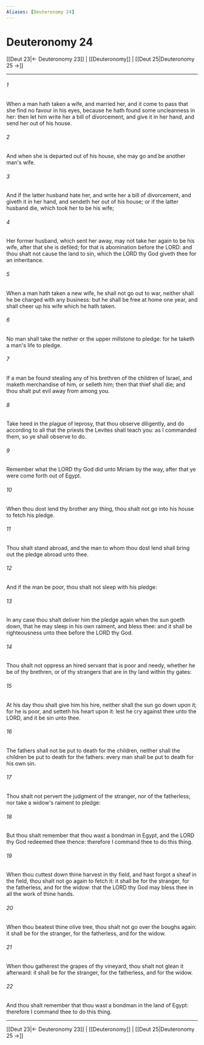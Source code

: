 ```yaml
---
Aliases: [Deuteronomy 24]
---
```

# Deuteronomy 24

[[Deut 23|← Deuteronomy 23]] | [[Deuteronomy]] | [[Deut 25|Deuteronomy 25 →]]
***



###### 1 
When a man hath taken a wife, and married her, and it come to pass that she find no favour in his eyes, because he hath found some uncleanness in her: then let him write her a bill of divorcement, and give it in her hand, and send her out of his house. 

###### 2 
And when she is departed out of his house, she may go and be another man's wife. 

###### 3 
And if the latter husband hate her, and write her a bill of divorcement, and giveth it in her hand, and sendeth her out of his house; or if the latter husband die, which took her to be his wife; 

###### 4 
Her former husband, which sent her away, may not take her again to be his wife, after that she is defiled; for that is abomination before the LORD: and thou shalt not cause the land to sin, which the LORD thy God giveth thee for an inheritance. 

###### 5 
When a man hath taken a new wife, he shall not go out to war, neither shall he be charged with any business: but he shall be free at home one year, and shall cheer up his wife which he hath taken. 

###### 6 
No man shall take the nether or the upper millstone to pledge: for he taketh a man's life to pledge. 

###### 7 
If a man be found stealing any of his brethren of the children of Israel, and maketh merchandise of him, or selleth him; then that thief shall die; and thou shalt put evil away from among you. 

###### 8 
Take heed in the plague of leprosy, that thou observe diligently, and do according to all that the priests the Levites shall teach you: as I commanded them, so ye shall observe to do. 

###### 9 
Remember what the LORD thy God did unto Miriam by the way, after that ye were come forth out of Egypt. 

###### 10 
When thou dost lend thy brother any thing, thou shalt not go into his house to fetch his pledge. 

###### 11 
Thou shalt stand abroad, and the man to whom thou dost lend shall bring out the pledge abroad unto thee. 

###### 12 
And if the man be poor, thou shalt not sleep with his pledge: 

###### 13 
In any case thou shalt deliver him the pledge again when the sun goeth down, that he may sleep in his own raiment, and bless thee: and it shall be righteousness unto thee before the LORD thy God. 

###### 14 
Thou shalt not oppress an hired servant that is poor and needy, whether he be of thy brethren, or of thy strangers that are in thy land within thy gates: 

###### 15 
At his day thou shalt give him his hire, neither shall the sun go down upon it; for he is poor, and setteth his heart upon it: lest he cry against thee unto the LORD, and it be sin unto thee. 

###### 16 
The fathers shall not be put to death for the children, neither shall the children be put to death for the fathers: every man shall be put to death for his own sin. 

###### 17 
Thou shalt not pervert the judgment of the stranger, nor of the fatherless; nor take a widow's raiment to pledge: 

###### 18 
But thou shalt remember that thou wast a bondman in Egypt, and the LORD thy God redeemed thee thence: therefore I command thee to do this thing. 

###### 19 
When thou cuttest down thine harvest in thy field, and hast forgot a sheaf in the field, thou shalt not go again to fetch it: it shall be for the stranger, for the fatherless, and for the widow: that the LORD thy God may bless thee in all the work of thine hands. 

###### 20 
When thou beatest thine olive tree, thou shalt not go over the boughs again: it shall be for the stranger, for the fatherless, and for the widow. 

###### 21 
When thou gatherest the grapes of thy vineyard, thou shalt not glean it afterward: it shall be for the stranger, for the fatherless, and for the widow. 

###### 22 
And thou shalt remember that thou wast a bondman in the land of Egypt: therefore I command thee to do this thing.

***
[[Deut 23|← Deuteronomy 23]] | [[Deuteronomy]] | [[Deut 25|Deuteronomy 25 →]]
